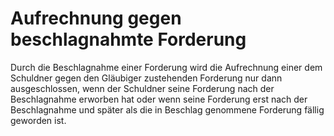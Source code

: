 # Aufrechnung gegen beschlagnahmte Forderung

Durch die Beschlagnahme einer Forderung wird die Aufrechnung einer dem Schuldner gegen den Gläubiger zustehenden Forderung nur dann ausgeschlossen, wenn der Schuldner seine Forderung nach der Beschlagnahme erworben hat oder wenn seine Forderung erst nach der Beschlagnahme und später als die in Beschlag genommene Forderung fällig geworden ist.